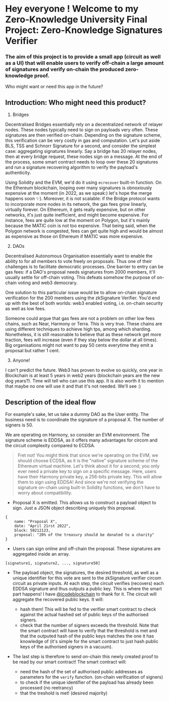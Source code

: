 # Hey everyone ! Welcome to my Zero-Knowledge University Final Project: Zero-Knowledge Signatures Verifier

### The aim of this project is to provide a small app (circuit as well as a UI) that will enable users to verify off-chain a large amount of signatures and verify on-chain the produced zero-knowledge proof.

Who might want or need this app in the future?

## Introduction: Who might need this product?

1. Bridges

Decentralised Bridges essentially rely on a decentralized network of relayer nodes. These nodes typically need to sign on payloads very often. These signatures are then verified on-chain. Depending on the signature scheme, this verification can be very costly in gas and computation.
Let's put aside BLS, TSS and Schnorr Signature for a second, and consider the simplest case: aggregating signatures linearly. Say a bridge has 20 relayer nodes, then at every bridge request, these nodes sign on a message. At the end of the process, some smart contract needs to loop over these 20 signatures and run a signature recovering algorithm to verify the payload's authenticity.

Using Solidity and the EVM, we'd do it using `ecrecover` built-in function. On the Ethereum blockchain, looping over many signatures is obnoxiously expensive at the moment (in 2022, as we speak:) let's hope the merge happens soon :sparkles:). Moreover, it is not scalable: if the Bridge protocol wants to incorporate more nodes in its network, the gas fees grow linearly, virtually forever.
On Ethereum, it gets really expensive, but on other networks, it's just quite inefficient, and might become expensive. For instance, fees are quite low at the moment on Polygon, but it's mainly because the MATIC coin is not too expensive. That being said, when the Polygon network is congested, fees can get quite high and would be almost as expensive as those on Ethereum if MATIC was more expensive.

2. DAOs

Decentralised Autonomous Organisation essentially want to enable the ability to for all members to vote freely on proposals. Thus one of their challenges is to facilitate democratic processes.
One barrier to entry can be gas fees: if a DAO's proposal needs signatures from 2000 members, it'll usually settle for off-chain voting. This defeats somehow the purpose of on-chain voting and web3 democrary.

One solution to this particular issue would be to allow on-chain signature verification for the 200 members using the zkSignature Verifier. You'd end up with the best of both worlds: web3 enabled voting, i.e. on-chain security as well as low fees.

Someone could argue that gas fees are not a problem on other low fees chains, such as Near, Harmony or Terra. This is very true. These chains are using different techniques to achieve high tps, among which sharding. Nonetheless, it is still reasonable to believe that as these network get more traction, fees will increase (even if they stay below the dollar at all times). Big organisations might not want to pay 50 cents everytime they emit a proposal but rather 1 cent.

3. Anyone!

I can't predict the future. Web3 has proven to evolve so quickly, one year in Blockchain is at least 5 years in web2 years (blockchain years are the new dog years?). Time will tell who can use this app. It is also worth it to mention that maybe no one will use it and that it's not needed. We'll see :)

## Description of the ideal flow

For example's sake, let us take a dummy DAO as the User entity. The business need is to coordinate the signature of a proposal X. The number of signers is 50.

We are operating on Harmony, so consider an EVM environment. The signature scheme is EDDSA, as it offers many advantages for circom and the circuit complexity compared to ECDSA.

> Fret not! You might think that since we're operating on the EVM, we should choose ECDSA, as it is the "native" signature scheme of the Ethereum virtual machine. Let's think about it for a second, you only ever need a private key to sign on a specific message. Here, users have their Harmony private key, a 256-bits private key. This will allow them to sign using EDDSA! And since we're not verifying the signature on-chain using built-in Solidity functions, we don't have to worry about compatibility.

- Proposal X is emitted. This allows us to construct a payload object to sign. Just a JSON object describing uniquely this proposal.

```
{
    name: "Proposal X",
    date: "April 21rst 2022",
    block: 50212123,
    proposal: "20% of the treasury should be donated to a charity"
}

```

- Users can sign online and off-chain the proposal. These signatures are aggregated inside an array.

```
[signature1, signature2, ..., signature50]
```

- The payload object, the signatures, the desired threshold, as well as a unique identifier for this vote are sent to the zkSignature verifier circom circuit as private inputs. At each step, the circuit verifies (recovers) each EDDSA signature and thus outputs a public key. This is where the smart part happens! I have [@icodeblockchain](https://twitter.com/icodeblockchain) to thank for it. The circuit will aggregate the recovered public keys. It will:

  - hash them! This will be fed to the verifier smart contract to check against the actual hashed set of public keys of the authorised signers.
  - check that the number of signers exceeds the threshold.
    Note that the smart contract will have to verify that the threshold is met and that the outputed hash of the public keys matches the one it has knowledge of (it's simple for the smart contract to just hash public keys of the authorised signers in a vacuum).

- The last step is therefore to send on-chain this newly created proof to be read by our smart contract! The smart contract will:
  - need the hash of the set of authorised public addresses as parameters for the `verify` function. (on-chain verification of signers)
  - to check if the unique identifier of the payload has already been processed (no reetrancy)
  - that the treshold is met! (desired majority)
